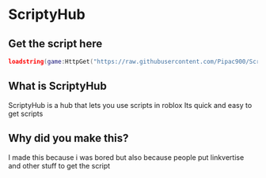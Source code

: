 # ScriptyHub
## Get the script here
```lua
loadstring(game:HttpGet("https://raw.githubusercontent.com/Pipac900/ScriptyHub/refs/heads/main/scriptyhub.lua"))()
```
## What is ScriptyHub
ScriptyHub is a hub that lets you use scripts in roblox
Its quick and easy to get scripts
## Why did you make this?
I made this because i was bored but also because people put linkvertise and other stuff to get the script
